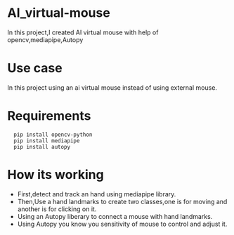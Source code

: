 # AI_virtual-mouse
In this project,I created AI virtual mouse with help of opencv,mediapipe,Autopy

# Use case
In this project using an ai virtual mouse instead of using external mouse.

# Requirements

      pip install opencv-python
      pip install mediapipe
      pip install autopy
      
# How its working

* First,detect and track an hand using mediapipe library.
* Then,Use a hand landmarks to create two classes,one is for moving and another is for clicking on it.
* Using an Autopy liberary to connect a mouse with hand landmarks.
* Using Autopy you know you sensitivity of mouse to control and adjust it.
      
